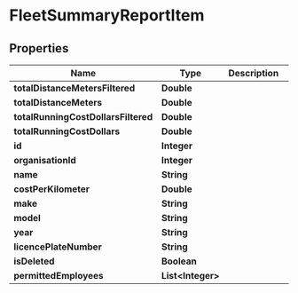 

# FleetSummaryReportItem

## Properties

Name | Type | Description | Notes
------------ | ------------- | ------------- | -------------
**totalDistanceMetersFiltered** | **Double** |  |  [optional]
**totalDistanceMeters** | **Double** |  |  [optional]
**totalRunningCostDollarsFiltered** | **Double** |  |  [optional]
**totalRunningCostDollars** | **Double** |  |  [optional]
**id** | **Integer** |  |  [optional]
**organisationId** | **Integer** |  |  [optional]
**name** | **String** |  |  [optional]
**costPerKilometer** | **Double** |  |  [optional]
**make** | **String** |  |  [optional]
**model** | **String** |  |  [optional]
**year** | **String** |  |  [optional]
**licencePlateNumber** | **String** |  |  [optional]
**isDeleted** | **Boolean** |  |  [optional]
**permittedEmployees** | **List&lt;Integer&gt;** |  |  [optional]



